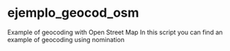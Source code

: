 # ejemplo_geocod_osm
Example of geocoding with Open Street Map
In this script you can find an example of geocoding using nomination
